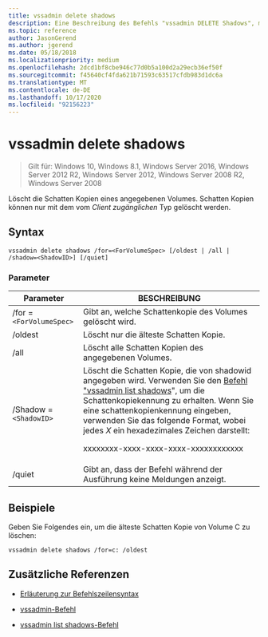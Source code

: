 ```yaml
---
title: vssadmin delete shadows
description: Eine Beschreibung des Befehls "vssadmin DELETE Shadows", mit dem die Schatten Kopien eines angegebenen Volumes gelöscht werden.
ms.topic: reference
author: JasonGerend
ms.author: jgerend
ms.date: 05/18/2018
ms.localizationpriority: medium
ms.openlocfilehash: 2dcd1bf8cbe946c77d0b5a100d2a29ecb36ef50f
ms.sourcegitcommit: f45640cf4fda621b71593c63517cfdb983d1dc6a
ms.translationtype: MT
ms.contentlocale: de-DE
ms.lasthandoff: 10/17/2020
ms.locfileid: "92156223"
---
```

# <a name="vssadmin-delete-shadows"></a>vssadmin delete shadows

> Gilt für: Windows 10, Windows 8.1, Windows Server 2016, Windows Server 2012 R2, Windows Server 2012, Windows Server 2008 R2, Windows Server 2008

Löscht die Schatten Kopien eines angegebenen Volumes. Schatten Kopien können nur mit dem vom *Client zugänglichen* Typ gelöscht werden.

## <a name="syntax"></a>Syntax

```
vssadmin delete shadows /for=<ForVolumeSpec> [/oldest | /all | /shadow=<ShadowID>] [/quiet]
```

### <a name="parameters"></a>Parameter

| Parameter | BESCHREIBUNG |
|--|--|
| /for =`<ForVolumeSpec>` | Gibt an, welche Schattenkopie des Volumes gelöscht wird. |
| /oldest | Löscht nur die älteste Schatten Kopie. |
| /all | Löscht alle Schatten Kopien des angegebenen Volumes. |
| /Shadow =`<ShadowID>` | Löscht die Schatten Kopie, die von shadowid angegeben wird. Verwenden Sie den [Befehl "vssadmin list shadows](vssadmin-list-shadows.md)", um die Schattenkopiekennung zu erhalten. Wenn Sie eine schattenkopienkennung eingeben, verwenden Sie das folgende Format, wobei jedes *X* ein hexadezimales Zeichen darstellt:<p>xxxxxxxx-xxxx-xxxx-xxxx-xxxxxxxxxxxx |
| /quiet | Gibt an, dass der Befehl während der Ausführung keine Meldungen anzeigt. |

## <a name="examples"></a>Beispiele

Geben Sie Folgendes ein, um die älteste Schatten Kopie von Volume C zu löschen:

```
vssadmin delete shadows /for=c: /oldest
```

## <a name="additional-references"></a>Zusätzliche Referenzen

- [Erläuterung zur Befehlszeilensyntax](command-line-syntax-key.md)

- [vssadmin-Befehl](vssadmin.md)

- [vssadmin list shadows-Befehl](vssadmin-list-shadows.md)
